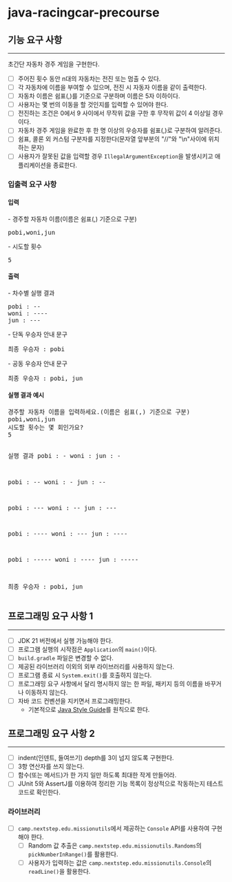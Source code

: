# java-racingcar-precourse

<!-- ROADMAP -->
## 기능 요구 사항
<hr>
초간단 자동차 경주 게임을 구현한다.

- [ ] 주어진 횟수 동안 n대의 자동차는 전진 또는 멈출 수 있다.
- [ ] 각 자동차에 이름을 부여할 수 있으며, 전진 시 자동자 이름을 같이 출력한다.
- [ ] 자동차 이름은 쉼표(,)를 기준으로 구분하며 이름은 5자 이하이다.
- [ ] 사용자는 몇 번의 이동을 할 것인지를 입력할 수 있어야 한다.
- [ ] 전진하는 조건은 0에서 9 사이에서 무작위 값을 구한 후 무작위 값이 4 이상일 경우이다.
- [ ] 자동차 경주 게임을 완료한 후 한 명 이상의 우승자를 쉼표(,)로 구분하여 알려준다.
- [ ] 쉼표, 콜론 외 커스텀 구분자를 지정한다(문자열 앞부분의 "//"와 "\n"사이에 위치하는 문자)
- [ ] 사용자가 잘못된 값을 입력할 경우 `IllegalArgumentException`을 발생시키고 애플리케이션을 종료한다.

### 입출력 요구 사항
<h4>입력</h4>
- 경주할 자동차 이름(이름은 쉼표(,) 기준으로 구분)
<pre>pobi,woni,jun</pre>
- 시도할 횟수
<pre>5</pre>
<h4>출력</h4>
- 차수별 실행 결과
<pre>pobi : --
woni : ----
jun : ---</pre>
- 단독 우승자 안내 문구
<pre>최종 우승자 : pobi</pre>
- 공동 우승자 안내 문구
<pre>최종 우승자 : pobi, jun</pre>
<h4>실행 결과 예시</h4>
<pre>
경주할 자동차 이름을 입력하세요.(이름은 쉼표(,) 기준으로 구분)
pobi,woni,jun
시도할 횟수는 몇 회인가요?
5

실행 결과
pobi : -
woni : 
jun : -

pobi : --
woni : -
jun : --

pobi : ---
woni : --
jun : ---

pobi : ----
woni : ---
jun : ----

pobi : -----
woni : ----
jun : -----

최종 우승자 : pobi, jun
</pre>

## 프로그래밍 요구 사항 1
<hr>

- [ ] JDK 21 버전에서 실행 가능해야 한다.
- [ ] 프로그램 실행의 시작점은 `Application`의 `main()`이다.
- [ ] `build.gradle` 파일은 변경할 수 없다.
- [ ] 제공된 라이브러리 이외의 외부 라이브러리를 사용하지 않는다.
- [ ] 프로그램 종료 시 `System.exit()`를 호출하지 않는다.
- [ ] 프로그래밍 요구 사항에서 달리 명시하지 않는 한 파일, 패키지 등의 이름을 바꾸거나 이동하지 않는다.
- [ ] 자바 코드 컨벤션을 지키면서 프로그래밍한다.
    - 기본적으로 [Java Style Guide](https://github.com/woowacourse/woowacourse-docs/blob/main/styleguide/java)를 원칙으로 한다.

## 프로그래밍 요구 사항 2
<hr>

- [ ] indent(인덴트, 들여쓰기) depth를 3이 넘지 않도록 구현한다.
- [ ] 3항 연산자를 쓰지 않는다.
- [ ] 함수(또는 메서드)가 한 가지 일만 하도록 최대한 작게 만들어라.
- [ ] JUnit 5와 AssertJ를 이용하여 정리한 기능 목록이 정상적으로 작동하는지 테스트 코드로 확인한다.

### 라이브러리
- [ ] `camp.nextstep.edu.missionutils`에서 제공하는 `Console` API를 사용하여 구현해야 한다.
    - [ ] Random 값 추출은 `camp.nextstep.edu.missionutils.Randoms`의 `pickNumberInRange()`를 활용한다.
    - [ ] 사용자가 입력하는 값은 `camp.nextstep.edu.missionutils.Console`의 `readLine()`을 활용한다.